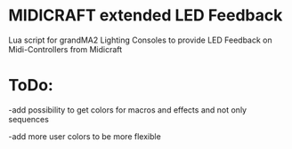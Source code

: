 # MIDICRAFT extended LED Feedback
Lua script for grandMA2 Lighting Consoles to provide LED Feedback on Midi-Controllers from Midicraft

# ToDo:
-add possibility to get colors for macros and effects and not only sequences

-add more user colors to be more flexible
